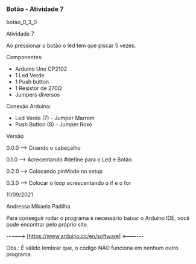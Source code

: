 ### Botão - Atividade 7

   botao_0_3_0

   Atividade 7

   Ao pressionar o botão o led tem que piscar 5 vezes.

   Componentes:

   - Arduino Uno CP2102
   - 1 Led Verde
   - 1 Push button
   - 1 Resistor de 270Ω
   - Jumpers diversos

   Conexão Arduino:

   - Led Verde (7)   -  Jumper Marrom
   - Push Button (8) -  Jumper Roxo

   Versão

   0.0.0 --> Criando o cabeçalho
   
   0.1.0 --> Acrecentando #define para o Led e Botão
   
   0.2.0 --> Colocando pinMode no setup
   
   0.3.0 --> Colocar o loop acrescentando o if e o for

   11/09/2021
   
   Andressa Mikaela Padilha
      
   Para conseguir rodar o programa é necessário baixar o Arduino IDE, você pode encontrar pelo próprio site.

  
   -----> [https://www.arduino.cc/en/software] <------

Obs.: É válido lembrar que, o código NÃO funciona em nenhum outro programa.
